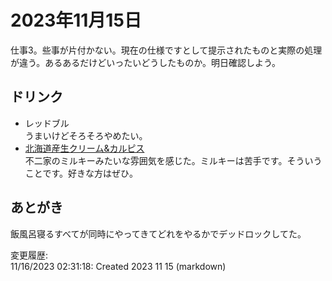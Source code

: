 # 2023年11月15日

仕事3。些事が片付かない。現在の仕様ですとして提示されたものと実際の処理が違う。あるあるだけどいったいどうしたものか。明日確認しよう。

## ドリンク

- レッドブル  
うまいけどそろそろやめたい。
- [北海道産生クリーム&カルピス](https://www.asahiinryo.co.jp/products/milkybeverage/namakuri&calpis/)  
不二家のミルキーみたいな雰囲気を感じた。ミルキーは苦手です。そういうことです。好きな方はぜひ。

## あとがき

飯風呂寝るすべてが同時にやってきてどれをやるかでデッドロックしてた。

変更履歴:  
11/16/2023 02:31:18: Created 2023 11 15 (markdown)  
